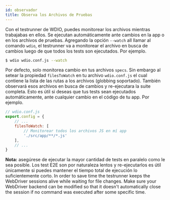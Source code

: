 ```yaml
---
id: observador
title: Observa los Archivos de Pruebas
---
```

Con el testrunner de WDIO, puedes monitorear los archivos mientras trabajabas en ellos. Se ejecutan automáticamente ante cambios en la app o en los archivos de pruebas. Agregando la opción `--watch` all llamar al comando `wdio`, el testrunner va a monitorear el archivo en busca de cambios luego de que todos los tests son ejecutados. Por ejemplo.

```sh
$ wdio wdio.conf.js --watch
```

Por defecto, solo monitorea cambio en tus archivos `specs`. Sin embargo al setear la propiedad `filesToWatch` en tu archivo `wdio.conf.js` el cual contiene la lista de las rutas a los archivos (globbing soportado). También observará esos archivos en busca de cambios y re-ejecutara la suite completa. Esto es útil si deseas que tus tests sean ejecutados automáticamente, ante cualquier cambio en el código de tu app. Por ejemplo.

```js
// wdio.conf.js
export.config = {
    // ...
    filesToWatch: [
        // Monitorear todos los archivos JS en mí app
        './src/app/**/*.js'
    ],
    // ...
}
```

**Nota:** asegúrese de ejecutar la mayor cantidad de tests en paralelo como le sea posible. Los test E2E son por naturaleza lentos y re-ejecutarlos es útil únicamente si puedes mantener el tiempo total de ejecución lo suficientemente corto. In order to save time the testrunner keeps the WebDriver sessions alive while waiting for file changes. Make sure your WebDriver backend can be modified so that it doesn't automatically close the session if no command was executed after some specific time.